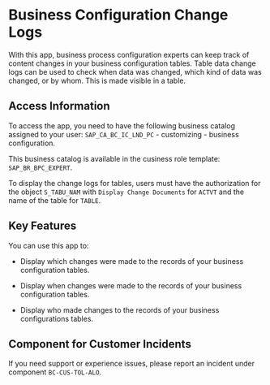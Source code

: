 <!-- loio5c6cf20499894f1083e80dba7c5963d4 -->

# Business Configuration Change Logs



With this app, business process configuration experts can keep track of content changes in your business configuration tables. Table data change logs can be used to check when data was changed, which kind of data was changed, or by whom. This is made visible in a table.



<a name="loio5c6cf20499894f1083e80dba7c5963d4__section_v4b_rhg_tsb"/>

## Access Information

To access the app, you need to have the following business catalog assigned to your user: `SAP_CA_BC_IC_LND_PC` - customizing - business configuration.

This business catalog is available in the cusiness role template: `SAP_BR_BPC_EXPERT`.

To display the change logs for tables, users must have the authorization for the object `S_TABU_NAM` with `Display Change Documents` for `ACTVT` and the name of the table for `TABLE`.



## Key Features

You can use this app to:



-   Display which changes were made to the records of your business configuration tables.

-   Display when changes were made to the records of your business configuration tables.

-   Display who made changes to the records of your business configurations tables.




<a name="loio5c6cf20499894f1083e80dba7c5963d4__customer_component"/>

## Component for Customer Incidents

If you need support or experience issues, please report an incident under component `BC-CUS-TOL-ALO`.

